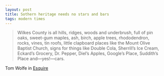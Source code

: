 ```yaml
---
layout: post
title: Sothern heritage needs no stars and bars
tags: modern times
---
```


> Wilkes County is all hills, ridges, woods and underbrush, full of pin oaks, sweet-gum maples, ash, birch, apple trees, rhododendron, rocks, vines, tin roofs, little clapboard places like the Mount Olive Baptist Church, signs for things like Double Cola, Sherrill’s Ice Cream, Eckard’s Grocery, Dr. Pepper, Diel’s Apples, Google’s Place, Suddith’s Place and—yes!—cars.

Tom Wolfe in [Esquire]

[Esquire]: http://bit.ly/1OCwgBf 